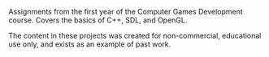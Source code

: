 Assignments from the first year of the Computer Games Development course. Covers the basics of C++, SDL, and OpenGL.

The content in these projects was created for non-commercial, educational use only, and exists as an example of past work.
